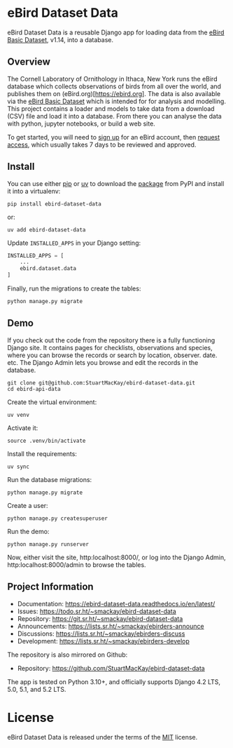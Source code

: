 # eBird Dataset Data

eBird Dataset Data is a reusable Django app for loading data from the 
[eBird Basic Dataset](https://science.ebird.org/en/use-ebird-data/download-ebird-data-products),
v1.14, into a database.

## Overview

The Cornell Laboratory of Ornithology in Ithaca, New York runs the eBird database
which collects observations of birds from all over the world, and publishes them
on (eBird.org)[https://ebird.org]. The data is also available via the 
[eBird Basic Dataset](https://science.ebird.org/en/use-ebird-data/download-ebird-data-products) which is intended for for analysis and modelling.
This project contains a loader and models to take data from a download (CSV) file 
and load it into a database. From there you can analyse the data with python, 
jupyter notebooks, or build a web site.

To get started, you will need to [sign up](https://secure.birds.cornell.edu/identity/account/create) for an eBird account, 
then [request access](https://ebird.org/data/download), which usually takes 7 days to be reviewed and approved.

## Install

You can use either [pip](https://pip.pypa.io/en/stable/) or [uv](https://docs.astral.sh/uv/)
to download the [package](https://pypi.org/project/ebird-dataset-data/) from PyPI and
install it into a virtualenv:

```shell
pip install ebird-dataset-data
```

or:

```shell
uv add ebird-dataset-data
```

Update `INSTALLED_APPS` in your Django setting:

```python
INSTALLED_APPS = [
    ...
    ebird.dataset.data
]
```

Finally, run the migrations to create the tables:

```python
python manage.py migrate
```

## Demo

If you check out the code from the repository there is a fully functioning
Django site. It contains pages for checklists, observations and species,
where you can browse the records or search by location, observer. date. etc. 
The Django Admin lets you browse and edit the records in the database.

```shell
git clone git@github.com:StuartMacKay/ebird-dataset-data.git
cd ebird-api-data
```

Create the virtual environment:
```shell
uv venv
```

Activate it:
```shell
source .venv/bin/activate
```

Install the requirements:
```shell
uv sync
```

Run the database migrations:
```shell
python manage.py migrate
```

Create a user:
```shell
python manage.py createsuperuser
```

Run the demo:

```shell
python manage.py runserver
```

Now, either visit the site, http:localhost:8000/, or log into the Django Admin, 
http:localhost:8000/admin to browse the tables.

## Project Information

* Documentation: https://ebird-dataset-data.readthedocs.io/en/latest/
* Issues: https://todo.sr.ht/~smackay/ebird-dataset-data
* Repository: https://git.sr.ht/~smackay/ebird-dataset-data
* Announcements: https://lists.sr.ht/~smackay/ebirders-announce
* Discussions: https://lists.sr.ht/~smackay/ebirders-discuss
* Development: https://lists.sr.ht/~smackay/ebirders-develop

The repository is also mirrored on Github:

* Repository: https://github.com/StuartMacKay/ebird-dataset-data

The app is tested on Python 3.10+, and officially supports Django 4.2 LTS, 5.0, 5.1, and 5.2 LTS.

# License

eBird Dataset Data is released under the terms of the [MIT](https://opensource.org/licenses/MIT) license.
